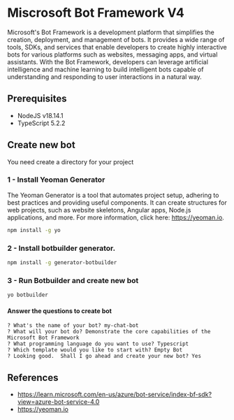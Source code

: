 # Miscrosoft Bot Framework V4
Microsoft's Bot Framework is a development platform that simplifies the creation, deployment, and management of bots. It provides a wide range of tools, SDKs, and services that enable developers to create highly interactive bots for various platforms such as websites, messaging apps, and virtual assistants. With the Bot Framework, developers can leverage artificial intelligence and machine learning to build intelligent bots capable of understanding and responding to user interactions in a natural way.

## Prerequisites
- NodeJS v18.14.1
- TypeScript 5.2.2

## Create new bot

You need create a directory for your project
### 1 - Install Yeoman Generator
The Yeoman Generator is a tool that automates project setup, adhering to best practices and providing useful components. It can create structures for web projects, such as website skeletons, Angular apps, Node.js applications, and more. For more information, click here: https://yeoman.io.

 ```bash
 npm install -g yo
 ```

### 2 - Install botbuilder generator.
```bash
npm install -g generator-botbuilder
```

### 3 - Run Botbuilder and create new bot
```bash
yo botbuilder
```
#### Answer the questions to create bot
```
? What's the name of your bot? my-chat-bot
? What will your bot do? Demonstrate the core capabilities of the Microsoft Bot Framework
? What programming language do you want to use? Typescript
? Which template would you like to start with? Empty Bot
? Looking good.  Shall I go ahead and create your new bot? Yes
```
## References
- https://learn.microsoft.com/en-us/azure/bot-service/index-bf-sdk?view=azure-bot-service-4.0
- https://yeoman.io